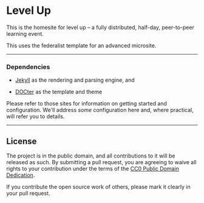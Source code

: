 # Level Up

This is the homesite for level up – a fully distributed, half-day, peer-to-peer learning event. 

This uses the federalist template for an advanced microsite.  

----

### Dependencies

 - [Jekyll](http://jekyllrb.com/) as the rendering and parsing engine, and

 - [DOCter](https://github.com/CFPB/DOCter) as the template and theme

Please refer to those sites for information on getting started and configuration. We'll address
_some_ configuration here and, where practical, will refer you to details.


----

## License

The project is in the public domain, and all contributions to it will be released as such. By submitting a pull request, you are agreeing to waive all rights to your contribution under the terms of the [CC0 Public Domain Dedication](http://creativecommons.org/publicdomain/zero/1.0/).

If you contribute the open source work of others, please mark it clearly in your pull request.

